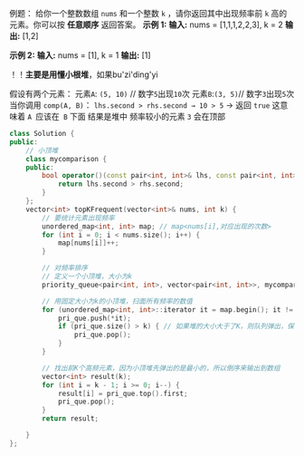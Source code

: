 例题：
给你一个整数数组 `nums` 和一个整数 `k` ，请你返回其中出现频率前 `k` 高的元素。你可以按 **任意顺序** 返回答案。
**示例 1:**
**输入:** nums = [1,1,1,2,2,3], k = 2
**输出:** [1,2]

**示例 2:**
**输入:** nums = [1], k = 1
**输出:** [1]

！！**主要是用懂小根堆**，如果bu'zi'ding'yi

假设有两个元素：
元素`A`: `(5, 10)` // 数字`5`出现`10`次
元素`B`:` (3, 5) `// 数字`3`出现`5`次
当你调用 `comp(A, B)`：
`lhs.second > rhs.second → 10 > 5` → 返回 `true`
这意味着 `A `应该在` B` 下面
结果是堆中 频率较小的元素 `3` 会在顶部
```cpp
class Solution {
public:
    // 小顶堆
    class mycomparison {
    public:
        bool operator()(const pair<int, int>& lhs, const pair<int, int>& rhs) {
            return lhs.second > rhs.second;
        }
    };
    vector<int> topKFrequent(vector<int>& nums, int k) {
        // 要统计元素出现频率
        unordered_map<int, int> map; // map<nums[i],对应出现的次数>
        for (int i = 0; i < nums.size(); i++) {
            map[nums[i]]++;
        }

        // 对频率排序
        // 定义一个小顶堆，大小为k
        priority_queue<pair<int, int>, vector<pair<int, int>>, mycomparison> pri_que;

        // 用固定大小为k的小顶堆，扫面所有频率的数值
        for (unordered_map<int, int>::iterator it = map.begin(); it != map.end(); it++) {
            pri_que.push(*it);
            if (pri_que.size() > k) { // 如果堆的大小大于了K，则队列弹出，保证堆的大小一直为k
                pri_que.pop();
            }
        }

        // 找出前K个高频元素，因为小顶堆先弹出的是最小的，所以倒序来输出到数组
        vector<int> result(k);
        for (int i = k - 1; i >= 0; i--) {
            result[i] = pri_que.top().first;
            pri_que.pop();
        }
        return result;

    }
};
```
<!--stackedit_data:
eyJoaXN0b3J5IjpbMTEwNzA4OTExNSwtMTg4ODQzODI3NiwxMz
IzMDk5NDc5XX0=
-->
